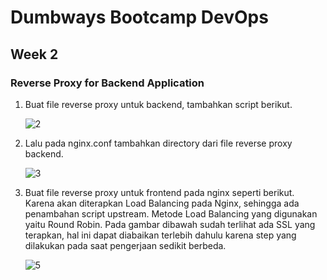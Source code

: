 # Dumbways Bootcamp DevOps
## Week 2
### Reverse Proxy for Backend Application


1. Buat file reverse proxy untuk backend, tambahkan script berikut.
   
   ![2](https://github.com/gilbranfairuz/Dumbways-Bootcamp-Devops/blob/master/week2/ReverseProxyforBackedDeployment/img/2.png)

2. Lalu pada nginx.conf tambahkan directory dari file reverse proxy backend.
   
   ![3](https://github.com/gilbranfairuz/Dumbways-Bootcamp-Devops/blob/master/week2/ReverseProxyforBackedDeployment/img/3.png)

3. Buat file reverse proxy untuk frontend pada nginx seperti berikut. Karena akan diterapkan Load Balancing pada Nginx, sehingga ada penambahan script upstream. Metode Load Balancing yang digunakan yaitu Round Robin. Pada gambar dibawah sudah terlihat ada SSL yang terapkan, hal ini dapat diabaikan terlebih dahulu karena step yang dilakukan pada saat pengerjaan sedikit berbeda.
   
   ![5](https://github.com/gilbranfairuz/Dumbways-Bootcamp-Devops/blob/master/week2/ReverseProxyforBackedDeployment/img/5.png)
